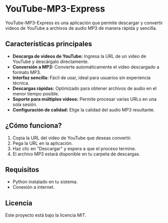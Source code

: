 # YouTube-MP3-Express

YouTube-MP3-Express es una aplicación que permite descargar y convertir videos de YouTube a archivos de audio MP3 de manera rápida y sencilla.

## Características principales

- **Descarga de videos de YouTube:** Ingresa la URL de un video de YouTube y descárgalo directamente.
- **Conversión a MP3:** Convierte automáticamente el video descargado a formato MP3.
- **Interfaz sencilla:** Fácil de usar, ideal para usuarios sin experiencia técnica.
- **Descargas rápidas:** Optimizado para obtener archivos de audio en el menor tiempo posible.
- **Soporte para múltiples videos:** Permite procesar varias URLs en una sola sesión.
- **Configuración de calidad:** Elige la calidad del audio MP3 resultante.

## ¿Cómo funciona?

1. Copia la URL del video de YouTube que deseas convertir.
2. Pega la URL en la aplicación.
3. Haz clic en "Descargar" y espera a que el proceso termine.
4. El archivo MP3 estará disponible en tu carpeta de descargas.

## Requisitos

- Python instalado en tu sistema.
- Conexión a internet.

## Licencia

Este proyecto está bajo la licencia MIT.
